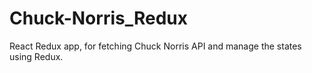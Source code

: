 # Chuck-Norris_Redux
React Redux app, for fetching Chuck Norris API and manage the states using Redux.
